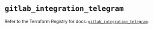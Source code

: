 # `gitlab_integration_telegram`

Refer to the Terraform Registry for docs: [`gitlab_integration_telegram`](https://registry.terraform.io/providers/gitlabhq/gitlab/17.11.0/docs/resources/integration_telegram).
